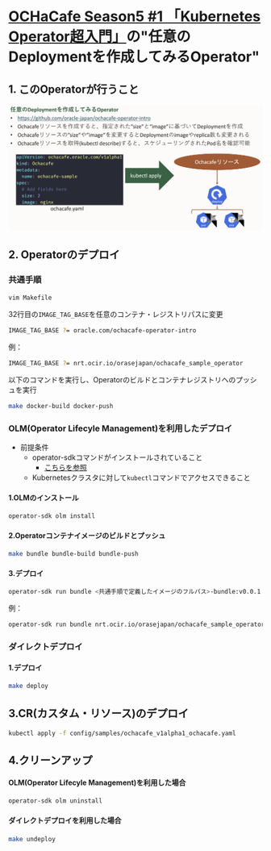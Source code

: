 # [OCHaCafe Season5 #1 「Kubernetes Operator超入門」](https://ochacafe.connpass.com/event/232810/)の"任意のDeploymentを作成してみるOperator"

## 1. このOperatorが行うこと

![img/001.png](img/001.png)

## 2. Operatorのデプロイ

### 共通手順

```sh
vim Makefile
```

32行目の`IMAGE_TAG_BASE`を任意のコンテナ・レジストリパスに変更

```sh
IMAGE_TAG_BASE ?= oracle.com/ochacafe-operator-intro
```

例：

```sh
IMAGE_TAG_BASE ?= nrt.ocir.io/orasejapan/ochacafe_sample_operator
```

以下のコマンドを実行し、Operatorのビルドとコンテナレジストリへのプッシュを実行

```sh
make docker-build docker-push
```

### OLM(Operator Lifecyle Management)を利用したデプロイ

- 前提条件
  - operator-sdkコマンドがインストールされていること
    - [こちらを参照](https://sdk.operatorframework.io/docs/installation/)
  - Kubernetesクラスタに対して`kubectl`コマンドでアクセスできること

#### 1.OLMのインストール

```sh
operator-sdk olm install
```

#### 2.Operatorコンテナイメージのビルドとプッシュ

```sh
make bundle bundle-build bundle-push
```

#### 3.デプロイ

```sh
operator-sdk run bundle <共通手順で定義したイメージのフルパス>-bundle:v0.0.1
```

例：

```sh
operator-sdk run bundle nrt.ocir.io/orasejapan/ochacafe_sample_operator-bundle:v0.0.1
```

### ダイレクトデプロイ

#### 1.デプロイ

```sh
make deploy 
```

## 3.CR(カスタム・リソース)のデプロイ

```sh
kubectl apply -f config/samples/ochacafe_v1alpha1_ochacafe.yaml
```

## 4.クリーンアップ

#### OLM(Operator Lifecyle Management)を利用した場合

```sh
operator-sdk olm uninstall
```

#### ダイレクトデプロイを利用した場合

```sh
make undeploy
```
